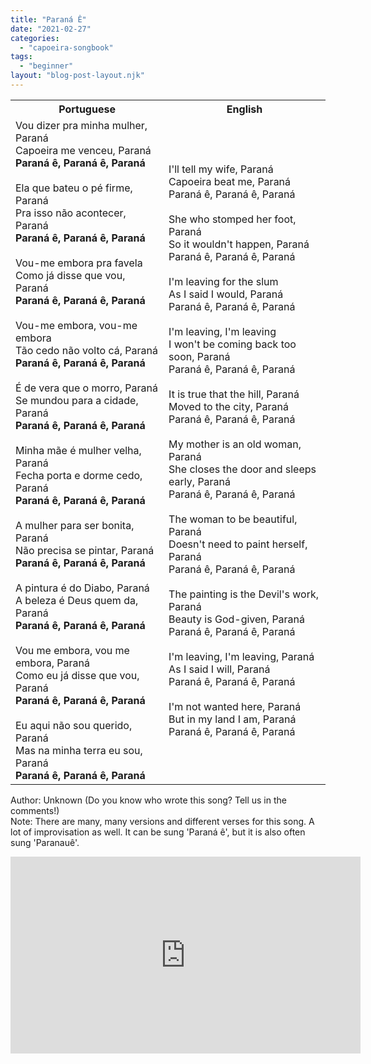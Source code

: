 ```yaml
---
title: "Paraná Ê"
date: "2021-02-27"
categories: 
  - "capoeira-songbook"
tags: 
  - "beginner"
layout: "blog-post-layout.njk"
---
```


<table class="capoeira-table">
    <tr class="header-row">
        <th>Portuguese</th>
        <th>English</th>
    </tr>
    <tr>
        <td>Vou dizer pra minha mulher, Paraná<br>
        Capoeira me venceu, Paraná<br>
        <strong>Paraná ê, Paraná ê, Paraná</strong><br>
        <br>
        Ela que bateu o pé firme, Paraná<br>
        Pra isso não acontecer, Paraná<br>
        <strong>Paraná ê, Paraná ê, Paraná</strong><br>
        <br>
        Vou-me embora pra favela<br>
        Como já disse que vou, Paraná<br>
        <strong>Paraná ê, Paraná ê, Paraná</strong><br>
        <br>
        Vou-me embora, vou-me embora<br>
        Tão cedo não volto cá, Paraná<br>
        <strong>Paraná ê, Paraná ê, Paraná</strong><br>
        <br>
        É de vera que o morro, Paraná<br>
        Se mundou para a cidade, Paraná<br>
        <strong>Paraná ê, Paraná ê, Paraná</strong><br>
        <br>
        Minha mãe é mulher velha, Paraná<br>
        Fecha porta e dorme cedo, Paraná<br>
        <strong>Paraná ê, Paraná ê, Paraná</strong><br>
        <br>
        A mulher para ser bonita, Paraná<br>
        Não precisa se pintar, Paraná<br>
        <strong>Paraná ê, Paraná ê, Paraná</strong><br>
        <br>
        A pintura é do Diabo, Paraná<br>
        A beleza é Deus quem da, Paraná<br>
        <strong>Paraná ê, Paraná ê, Paraná</strong><br>
        <br>
        Vou me embora, vou me embora, Paraná<br>
        Como eu já disse que vou, Paraná<br>
        <strong>Paraná ê, Paraná ê, Paraná</strong><br>
        <br>
        Eu aqui não sou querido, Paraná<br>
        Mas na minha terra eu sou, Paraná<br>
        <strong>Paraná ê, Paraná ê, Paraná</strong></td>
        <td>I'll tell my wife, Paraná<br>
        Capoeira beat me, Paraná<br>
        Paraná ê, Paraná ê, Paraná<br>
        <br>
        She who stomped her foot, Paraná<br>
        So it wouldn't happen, Paraná<br>
        Paraná ê, Paraná ê, Paraná<br>
        <br>
        I'm leaving for the slum<br>
        As I said I would, Paraná<br>
        Paraná ê, Paraná ê, Paraná<br>
        <br>
        I'm leaving, I'm leaving<br>
        I won't be coming back too soon, Paraná<br>
        Paraná ê, Paraná ê, Paraná<br>
        <br>
        It is true that the hill, Paraná<br>
        Moved to the city, Paraná<br>
        Paraná ê, Paraná ê, Paraná<br>
        <br>
        My mother is an old woman, Paraná<br>
        She closes the door and sleeps early, Paraná<br>
        Paraná ê, Paraná ê, Paraná<br>
        <br>
        The woman to be beautiful, Paraná<br>
        Doesn't need to paint herself, Paraná<br>
        Paraná ê, Paraná ê, Paraná<br>
        <br>
        The painting is the Devil's work, Paraná<br>
        Beauty is God-given, Paraná<br>
        Paraná ê, Paraná ê, Paraná<br>
        <br>
        I'm leaving, I'm leaving, Paraná<br>
        As I said I will, Paraná<br>
        Paraná ê, Paraná ê, Paraná<br>
        <br>
        I'm not wanted here, Paraná<br>
        But in my land I am, Paraná<br>
        Paraná ê, Paraná ê, Paraná</td>
    </tr>
</table>

<figcaption>

Author: Unknown (Do you know who wrote this song? Tell us in the comments!)  
Note: There are many, many versions and different verses for this song. A lot of improvisation as well. It can be sung 'Paraná ê', but it is also often sung 'Paranauê'.

</figcaption>

<iframe width="560" height="315" src="https://www.youtube.com/embed/54JRejHOixA" title="YouTube video player" frameborder="0" allow="accelerometer; autoplay; clipboard-write; encrypted-media; gyroscope; picture-in-picture" allowfullscreen></iframe>